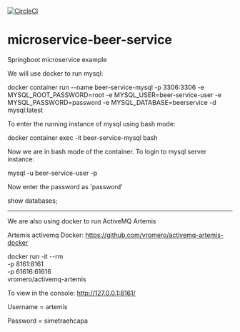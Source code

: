 [![CircleCI](https://circleci.com/gh/bikas1986/microservice-beer-service/tree/master.svg?style=svg)](https://circleci.com/gh/bikas1986/microservice-beer-service/tree/master)
# microservice-beer-service

Springboot microservice example


We will use docker to run mysql:

docker container run --name beer-service-mysql -p 3306:3306 -e MYSQL_ROOT_PASSWORD=root -e MYSQL_USER=beer-service-user -e MYSQL_PASSWORD=password -e MYSQL_DATABASE=beerservice -d mysql:latest

To enter the running instance of mysql using bash mode:

docker container exec -it beer-service-mysql bash

Now we are in bash mode of the container. To login to mysql server instance:

mysql -u beer-service-user -p

Now enter the password as 'password'

show databases;

-----------------------------------------------------------------
We are also using docker to run ActiveMQ Artemis

Artemis activemq Docker: 
https://github.com/vromero/activemq-artemis-docker

docker run -it --rm \
  -p 8161:8161 \
  -p 61616:61616 \
  vromero/activemq-artemis
  
  
  
To view in the console:
http://127.0.0.1:8161/  

Username = artemis

Password = simetraehcapa